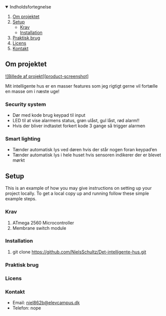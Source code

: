 <!-- Indholdsfortegnelse -->
<details open="open">
  <summary>Indholdsfortegnelse</summary>
  <ol>
    <li>
      <a href="#om-projektet">Om projektet</a>
    </li>
    <li>
      <a href="#setup">Setup</a>
      <ul>
        <li><a href="#krav">Krav</a></li>
        <li><a href="#installation">Installation</a></li>
      </ul>
    </li>
    <li><a href="#praktisk-brug">Praktisk brug</a></li>
    <li><a href="#licens">Licens</a></li>
    <li><a href="#kontakt">Kontakt</a></li>
  </ol>
</details>

<!-- Om projektet -->
## Om projektet

[![Billede af projekt][product-screenshot]](https://example.com)

Mit intelligente hus er en masser features som jeg rigtigt gerne vil fortælle en masse om i næste uge!

### Security system
  - Dør med kode brug keypad til input 
  - LED til at vise alarmens status, grøn ulåst, gul låst, rød alarm!!
  - Hvis der bliver indtastet forkert kode 3 gange så trigger alarmen

### Smart lighting
 - Tænder automatisk lys ved døren hvis der står nogen foran keypad’en
 - Tænder automatisk lys i hele huset hvis sensoren indikerer der er blevet mørkt

## Setup
This is an example of how you may give instructions on setting up your project locally. To get a local copy up and running follow these simple example steps.

### Krav

1.  ATmega 2560 Microcontroller
2.  Membrane switch module

### Installation

1.  git clone https://github.com/NielsSchultz/Det-intelligente-hus.git

### Praktisk brug

### Licens

### Kontakt

- Email: niel862b@elevcampus.dk
- Telefon: nope
